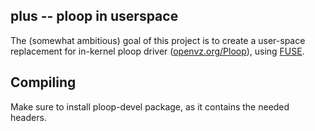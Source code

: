 ## plus -- ploop in userspace

The (somewhat ambitious) goal of this project is to create a user-space
replacement for in-kernel ploop driver
([openvz.org/Ploop](https://openvz.org/Ploop)),
using [FUSE](https://github.com/libfuse/libfuse).

## Compiling

Make sure to install ploop-devel package, as it contains the needed headers.
